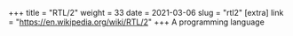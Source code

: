 +++
title = "RTL/2"
weight = 33
date = 2021-03-06
slug = "rtl2"
[extra]
link = "https://en.wikipedia.org/wiki/RTL/2"
+++
A programming language

